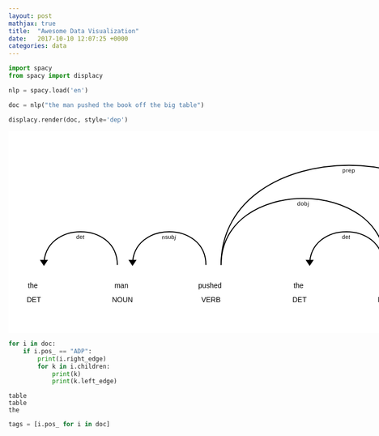 ```yaml
---
layout: post
mathjax: true
title:  "Awesome Data Visualization"
date:   2017-10-10 12:07:25 +0000
categories: data
---
```


```python
import spacy
from spacy import displacy
```


```python
nlp = spacy.load('en')
```


```python
doc = nlp("the man pushed the book off the big table")
```


```python
displacy.render(doc, style='dep')
```


<svg xmlns="http://www.w3.org/2000/svg" xmlns:xlink="http://www.w3.org/1999/xlink" xml:lang="en" id="2ccb247c06924766bc02476fbc3e6f57-0" class="displacy" width="1625" height="399.5" direction="ltr" style="max-width: none; height: 399.5px; color: #000000; background: #ffffff; font-family: Arial; direction: ltr">
<text class="displacy-token" fill="currentColor" text-anchor="middle" y="309.5">
    <tspan class="displacy-word" fill="currentColor" x="50">the</tspan>
    <tspan class="displacy-tag" dy="2em" fill="currentColor" x="50">DET</tspan>
</text>

<text class="displacy-token" fill="currentColor" text-anchor="middle" y="309.5">
    <tspan class="displacy-word" fill="currentColor" x="225">man</tspan>
    <tspan class="displacy-tag" dy="2em" fill="currentColor" x="225">NOUN</tspan>
</text>

<text class="displacy-token" fill="currentColor" text-anchor="middle" y="309.5">
    <tspan class="displacy-word" fill="currentColor" x="400">pushed</tspan>
    <tspan class="displacy-tag" dy="2em" fill="currentColor" x="400">VERB</tspan>
</text>

<text class="displacy-token" fill="currentColor" text-anchor="middle" y="309.5">
    <tspan class="displacy-word" fill="currentColor" x="575">the</tspan>
    <tspan class="displacy-tag" dy="2em" fill="currentColor" x="575">DET</tspan>
</text>

<text class="displacy-token" fill="currentColor" text-anchor="middle" y="309.5">
    <tspan class="displacy-word" fill="currentColor" x="750">book</tspan>
    <tspan class="displacy-tag" dy="2em" fill="currentColor" x="750">NOUN</tspan>
</text>

<text class="displacy-token" fill="currentColor" text-anchor="middle" y="309.5">
    <tspan class="displacy-word" fill="currentColor" x="925">off</tspan>
    <tspan class="displacy-tag" dy="2em" fill="currentColor" x="925">ADP</tspan>
</text>

<text class="displacy-token" fill="currentColor" text-anchor="middle" y="309.5">
    <tspan class="displacy-word" fill="currentColor" x="1100">the</tspan>
    <tspan class="displacy-tag" dy="2em" fill="currentColor" x="1100">DET</tspan>
</text>

<text class="displacy-token" fill="currentColor" text-anchor="middle" y="309.5">
    <tspan class="displacy-word" fill="currentColor" x="1275">big</tspan>
    <tspan class="displacy-tag" dy="2em" fill="currentColor" x="1275">ADJ</tspan>
</text>

<text class="displacy-token" fill="currentColor" text-anchor="middle" y="309.5">
    <tspan class="displacy-word" fill="currentColor" x="1450">table</tspan>
    <tspan class="displacy-tag" dy="2em" fill="currentColor" x="1450">NOUN</tspan>
</text>

<g class="displacy-arrow">
    <path class="displacy-arc" id="arrow-2ccb247c06924766bc02476fbc3e6f57-0-0" stroke-width="2px" d="M70,264.5 C70,177.0 215.0,177.0 215.0,264.5" fill="none" stroke="currentColor"/>
    <text dy="1.25em" style="font-size: 0.8em; letter-spacing: 1px">
        <textPath xlink:href="#arrow-2ccb247c06924766bc02476fbc3e6f57-0-0" class="displacy-label" startOffset="50%" side="left" fill="currentColor" text-anchor="middle">det</textPath>
    </text>
    <path class="displacy-arrowhead" d="M70,266.5 L62,254.5 78,254.5" fill="currentColor"/>
</g>

<g class="displacy-arrow">
    <path class="displacy-arc" id="arrow-2ccb247c06924766bc02476fbc3e6f57-0-1" stroke-width="2px" d="M245,264.5 C245,177.0 390.0,177.0 390.0,264.5" fill="none" stroke="currentColor"/>
    <text dy="1.25em" style="font-size: 0.8em; letter-spacing: 1px">
        <textPath xlink:href="#arrow-2ccb247c06924766bc02476fbc3e6f57-0-1" class="displacy-label" startOffset="50%" side="left" fill="currentColor" text-anchor="middle">nsubj</textPath>
    </text>
    <path class="displacy-arrowhead" d="M245,266.5 L237,254.5 253,254.5" fill="currentColor"/>
</g>

<g class="displacy-arrow">
    <path class="displacy-arc" id="arrow-2ccb247c06924766bc02476fbc3e6f57-0-2" stroke-width="2px" d="M595,264.5 C595,177.0 740.0,177.0 740.0,264.5" fill="none" stroke="currentColor"/>
    <text dy="1.25em" style="font-size: 0.8em; letter-spacing: 1px">
        <textPath xlink:href="#arrow-2ccb247c06924766bc02476fbc3e6f57-0-2" class="displacy-label" startOffset="50%" side="left" fill="currentColor" text-anchor="middle">det</textPath>
    </text>
    <path class="displacy-arrowhead" d="M595,266.5 L587,254.5 603,254.5" fill="currentColor"/>
</g>

<g class="displacy-arrow">
    <path class="displacy-arc" id="arrow-2ccb247c06924766bc02476fbc3e6f57-0-3" stroke-width="2px" d="M420,264.5 C420,89.5 745.0,89.5 745.0,264.5" fill="none" stroke="currentColor"/>
    <text dy="1.25em" style="font-size: 0.8em; letter-spacing: 1px">
        <textPath xlink:href="#arrow-2ccb247c06924766bc02476fbc3e6f57-0-3" class="displacy-label" startOffset="50%" side="left" fill="currentColor" text-anchor="middle">dobj</textPath>
    </text>
    <path class="displacy-arrowhead" d="M745.0,266.5 L753.0,254.5 737.0,254.5" fill="currentColor"/>
</g>

<g class="displacy-arrow">
    <path class="displacy-arc" id="arrow-2ccb247c06924766bc02476fbc3e6f57-0-4" stroke-width="2px" d="M420,264.5 C420,2.0 925.0,2.0 925.0,264.5" fill="none" stroke="currentColor"/>
    <text dy="1.25em" style="font-size: 0.8em; letter-spacing: 1px">
        <textPath xlink:href="#arrow-2ccb247c06924766bc02476fbc3e6f57-0-4" class="displacy-label" startOffset="50%" side="left" fill="currentColor" text-anchor="middle">prep</textPath>
    </text>
    <path class="displacy-arrowhead" d="M925.0,266.5 L933.0,254.5 917.0,254.5" fill="currentColor"/>
</g>

<g class="displacy-arrow">
    <path class="displacy-arc" id="arrow-2ccb247c06924766bc02476fbc3e6f57-0-5" stroke-width="2px" d="M1120,264.5 C1120,89.5 1445.0,89.5 1445.0,264.5" fill="none" stroke="currentColor"/>
    <text dy="1.25em" style="font-size: 0.8em; letter-spacing: 1px">
        <textPath xlink:href="#arrow-2ccb247c06924766bc02476fbc3e6f57-0-5" class="displacy-label" startOffset="50%" side="left" fill="currentColor" text-anchor="middle">det</textPath>
    </text>
    <path class="displacy-arrowhead" d="M1120,266.5 L1112,254.5 1128,254.5" fill="currentColor"/>
</g>

<g class="displacy-arrow">
    <path class="displacy-arc" id="arrow-2ccb247c06924766bc02476fbc3e6f57-0-6" stroke-width="2px" d="M1295,264.5 C1295,177.0 1440.0,177.0 1440.0,264.5" fill="none" stroke="currentColor"/>
    <text dy="1.25em" style="font-size: 0.8em; letter-spacing: 1px">
        <textPath xlink:href="#arrow-2ccb247c06924766bc02476fbc3e6f57-0-6" class="displacy-label" startOffset="50%" side="left" fill="currentColor" text-anchor="middle">amod</textPath>
    </text>
    <path class="displacy-arrowhead" d="M1295,266.5 L1287,254.5 1303,254.5" fill="currentColor"/>
</g>

<g class="displacy-arrow">
    <path class="displacy-arc" id="arrow-2ccb247c06924766bc02476fbc3e6f57-0-7" stroke-width="2px" d="M945,264.5 C945,2.0 1450.0,2.0 1450.0,264.5" fill="none" stroke="currentColor"/>
    <text dy="1.25em" style="font-size: 0.8em; letter-spacing: 1px">
        <textPath xlink:href="#arrow-2ccb247c06924766bc02476fbc3e6f57-0-7" class="displacy-label" startOffset="50%" side="left" fill="currentColor" text-anchor="middle">pobj</textPath>
    </text>
    <path class="displacy-arrowhead" d="M1450.0,266.5 L1458.0,254.5 1442.0,254.5" fill="currentColor"/>
</g>
</svg>



```python
for i in doc:
    if i.pos_ == "ADP":
        print(i.right_edge)
        for k in i.children:
            print(k)
            print(k.left_edge)
```

    table
    table
    the



```python
tags = [i.pos_ for i in doc]
```


```python

```
